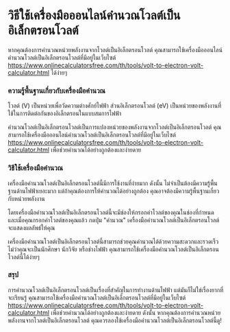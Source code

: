 วิธีใช้เครื่องมือออนไลน์คำนวณโวลต์เป็นอิเล็กตรอนโวลต์
=====================================================

หากคุณต้องการคำนวณหน่วยพลังงานจากโวลต์เป็นอิเล็กตรอนโวลต์ คุณสามารถใช้เครื่องมือออนไลน์คำนวณโวลต์เป็นอิเล็กตรอนโวลต์ที่มีอยู่ในเว็บไซต์ <https://www.onlinecalculatorsfree.com/th/tools/volt-to-electron-volt-calculator.html> ได้ง่ายๆ

### ความรู้พื้นฐานเกี่ยวกับเครื่องมือคำนวณ

โวลต์ (V) เป็นหน่วยเพื่อวัดความต่างศักย์ไฟฟ้า ส่วนอิเล็กตรอนโวลต์ (eV) เป็นหน่วยของพลังงานที่ใช้ในการติดต่อกันของอิเล็กตรอนในแบบสมการไฟฟ้า

คำนวณโวลต์เป็นอิเล็กตรอนโวลต์เป็นการแปลงหน่วยของพลังงานจากโวลต์เป็นอิเล็กตรอนโวลต์ คุณสามารถใช้เครื่องมือออนไลน์คำนวณโวลต์เป็นอิเล็กตรอนโวลต์ที่มีอยู่ในเว็บไซต์ <https://www.onlinecalculatorsfree.com/th/tools/volt-to-electron-volt-calculator.html> เพื่อช่วยคำนวณได้อย่างถูกต้องและง่ายดาย

### วิธีใช้เครื่องมือคำนวณ

เครื่องมือคำนวณโวลต์เป็นอิเล็กตรอนโวลต์นี้มีการใช้งานที่ง่ายมาก ดังนั้น ไม่จำเป็นต้องมีความรู้พื้นฐานด้านไฟฟ้าเยอะมาก แต่ถ้าคุณต้องการให้คำนวณได้อย่างถูกต้อง คุณอาจต้องมีความรู้พื้นฐานเกี่ยวกับหน่วยพลังงาน

โดยเครื่องมือคำนวณโวลต์เป็นอิเล็กตรอนโวลต์นี้จะมีช่องให้กรอกค่าโวลต์ของคุณในช่องที่กำหนด และเมื่อคุณกรอกค่าโวลต์ของคุณแล้ว กดปุ่ม "คำนวณ" เครื่องมือคำนวณโวลต์เป็นอิเล็กตรอนโวลต์จะแสดงผลลัพธ์ให้คุณ

เครื่องมือคำนวณโวลต์เป็นอิเล็กตรอนโวลต์นี้สามารถช่วยคุณคำนวณได้ด้วยความสะดวกและรวดเร็ว ไม่ว่าคุณจะเป็นนักศึกษา นักวิจัย หรือช่างไฟฟ้า คุณสามารถใช้เครื่องมือคำนวณโวลต์เป็นอิเล็กตรอนโวลต์นี้ได้ง่ายๆ

### สรุป

การคำนวณโวลต์เป็นอิเล็กตรอนโวลต์เป็นเรื่องที่สำคัญในการทำงานด้านไฟฟ้า แต่มันก็ไม่ใช่เรื่องยากที่จะเรียนรู้ คุณสามารถใช้เครื่องมือคำนวณโวลต์เป็นอิเล็กตรอนโวลต์ที่มีอยู่ในเว็บไซต์ <https://www.onlinecalculatorsfree.com/th/tools/volt-to-electron-volt-calculator.html> เพื่อช่วยคำนวณได้อย่างถูกต้องและง่ายดาย ดังนั้น หากคุณต้องการคำนวณหน่วยพลังงานจากโวลต์เป็นอิเล็กตรอนโวลต์ คุณควรลองใช้เครื่องมือคำนวณโวลต์เป็นอิเล็กตรอนโวลต์นี้ดู!